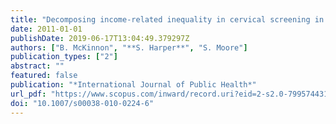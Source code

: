 ```yaml
---
title: "Decomposing income-related inequality in cervical screening in 67 countries"
date: 2011-01-01
publishDate: 2019-06-17T13:04:49.379297Z
authors: ["B. McKinnon", "**S. Harper**", "S. Moore"]
publication_types: ["2"]
abstract: ""
featured: false
publication: "*International Journal of Public Health*"
url_pdf: "https://www.scopus.com/inward/record.uri?eid=2-s2.0-79957443169&doi=10.1007%2fs00038-010-0224-6&partnerID=40&md5=51e7421adddcf24a8a74c3036fcc30ba"
doi: "10.1007/s00038-010-0224-6"
---
```


